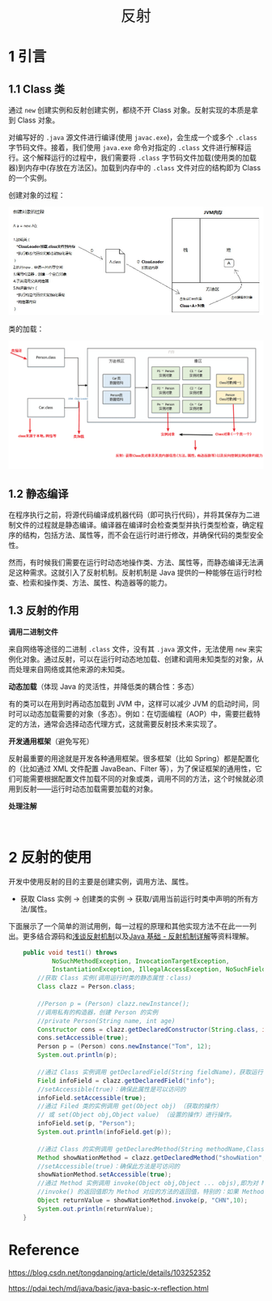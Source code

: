 <p align="center">
   <a style="font-size:30px;"> 反射 </a>

</p>

# 1 引言
## 1.1 Class 类

通过 `new` 创建实例和反射创建实例，都绕不开 Class 对象。反射实现的本质是拿到 Class 对象。

对编写好的 `.java` 源文件进行编译(使用 `javac.exe`)，会生成一个或多个 `.class` 字节码文件。接着，我们使用 `java.exe` 命令对指定的 `.class` 文件进行解释运行。这个解释运行的过程中，我们需要将 `.class` 字节码文件加载(使用类的加载器)到内存中(存放在方法区)。加载到内存中的 `.class` 文件对应的结构即为 Class 的一个实例。

创建对象的过程：

![2024-04-10-19-38-45.png](assets/2024-04-10-19-38-45.png)

类的加载：

![2024-04-10-21-06-58.png](assets/2024-04-10-21-06-58.png)


## 1.2 静态编译
在程序执行之前，将源代码编译成机器代码（即可执行代码），并将其保存为二进制文件的过程就是静态编译。编译器在编译时会检查类型并执行类型检查，确定程序的结构，包括方法、属性等，而不会在运行时进行修改，并确保代码的类型安全性。

然而，有时候我们需要在运行时动态地操作类、方法、属性等，而静态编译无法满足这种需求。这就引入了反射机制。反射机制是 Java 提供的一种能够在运行时检查、检索和操作类、方法、属性、构造器等的能力。

## 1.3 反射的作用
**调用二进制文件**

来自网络等途径的二进制 `.class` 文件，没有其 `.java` 源文件，无法使用 `new` 来实例化对象。通过反射，可以在运行时动态地加载、创建和调用未知类型的对象，从而处理来自网络或其他来源的未知类。

**动态加载**（体现 Java 的灵活性，并降低类的耦合性：多态）

有的类可以在用到时再动态加载到 JVM 中，这样可以减少 JVM 的启动时间，同时可以动态加载需要的对象（多态）。例如：在切面编程（AOP）中，需要拦截特定的方法，通常会选择动态代理方式，这就需要反射技术来实现了。

**开发通用框架**（避免写死）
    
反射最重要的用途就是开发各种通用框架。很多框架（比如 Spring）都是配置化的（比如通过 XML 文件配置 JavaBean、Filter 等），为了保证框架的通用性，它们可能需要根据配置文件加载不同的对象或类，调用不同的方法，这个时候就必须用到反射——运行时动态加载需要加载的对象。

**处理注解**

<br>

# 2 反射的使用

开发中使用反射的目的主要是创建实例，调用方法、属性。

- 获取 Class 实例 -> 创建类的实例 -> 获取/调用当前运行时类中声明的所有方法/属性。

下面展示了一个简单的测试用例，每一过程的原理和其他实现方法不在此一一列出。更多结合源码和[浅谈反射机制](https://zhuanlan.zhihu.com/p/66853751)以及[Java 基础 - 反射机制详解](https://pdai.tech/md/java/basic/java-basic-x-reflection.html)等资料理解。

```java
    public void test1() throws
            NoSuchMethodException, InvocationTargetException,
            InstantiationException, IllegalAccessException, NoSuchFieldException {
        //获取 Class 实例(调用运行时类的静态属性：class)
        Class clazz = Person.class;

        //Person p = (Person) clazz.newInstance();
        //调用私有的构造器，创建 Person 的实例
        //private Person(String name, int age)
        Constructor cons = clazz.getDeclaredConstructor(String.class, int.class);
        cons.setAccessible(true);
        Person p = (Person) cons.newInstance("Tom", 12);
        System.out.println(p);

        //通过 Class 实例调用 getDeclaredField(String fieldName)，获取运行时类指定名的属性
        Field infoField = clazz.getDeclaredField("info");
        //setAccessible(true)：确保此属性是可以访问的
        infoField.setAccessible(true);
        //通过 Filed 类的实例调用 get(Object obj) （获取的操作）
        // 或 set(Object obj,Object value) （设置的操作）进行操作。
        infoField.set(p, "Person");
        System.out.println(infoField.get(p));

        //通过 Class 的实例调用 getDeclaredMethod(String methodName,Class ... args),获取指定的方法
        Method showNationMethod = clazz.getDeclaredMethod("showNation", String.class,int.class);
        //setAccessible(true)：确保此方法是可访问的
        showNationMethod.setAccessible(true);
        //通过 Method 实例调用 invoke(Object obj,Object ... objs),即为对 Method 对应的方法的调用
        //invoke() 的返回值即为 Method 对应的方法的返回值，特别的：如果 Method 对应的方法的返回值类型为 void，则 invoke() 返回值为 null
        Object returnValue = showNationMethod.invoke(p, "CHN",10);
        System.out.println(returnValue);
    }

```

# Reference
https://blog.csdn.net/tongdanping/article/details/103252352

https://pdai.tech/md/java/basic/java-basic-x-reflection.html